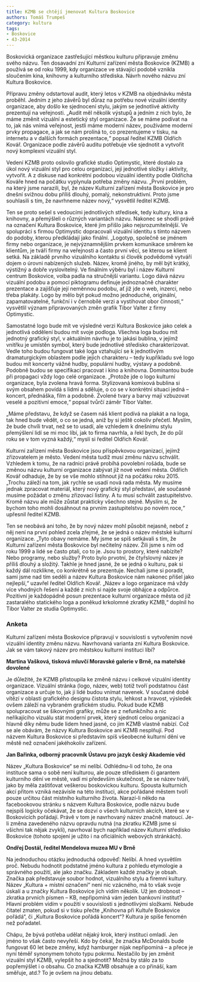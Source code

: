 ```yaml
---
title: KZMB se chtějí jmenovat Kultura Boskovice
authors: Tomáš Trumpeš
category: kultura
tags:
- Boskovice
- 43-2014 
---
```


Boskovická organizace zastřešující městkou kulturu připravuje změnu svého názvu. Ten dosavadní zní Kulturní zařízení města Boskovice (KZMB) a používá se od roku 1999, kdy organizace ve stávající podobě vznikla sloučením kina, knihovny a kulturního střediska. Návrh nového názvu zní Kultura Boskovice.

Přípravu změny odstartoval audit, který letos v KZMB na objednávku města proběhl. Jedním z jeho závěrů byl důraz na potřebu nové vizuální identity organizace, aby došlo ke sjednocení stylu, jakým se jednotlivé aktivity prezentují na veřejnosti. „Audit měl několik výstupů a jedním z nich bylo, že máme změnit vizuální a estetický styl organizace. Že se máme podívat na to, jak nás vnímá veřejnost, jestli máme moderní název, používáme moderní prvky propagace, a jak se nám prolíná to, co prezentujeme v tisku, na internetu a v dalších formách prezentace,“ popsal ředitel KZMB Oldřich Kovář. Organizace podle závěrů auditu potřebuje vše sjednotit a vytvořit nový komplexní vizuální styl.

Vedení KZMB proto oslovilo grafické studio Optimystic, které dostalo za úkol nový vizuální styl pro celou organizaci, její jednotlivé složky i aktivity, vytvořit. A z diskuse nad konkrétní podobou vizuální identity podle Oldřicha Kováře hned na počátku vyplynula potřeba změny názvu. „První problém, na který jsme narazili, byl, že název Kulturní zařízení města Boskovice je pro dnešní svižnou dobu příliš dlouhý, pomalý, nekonstruktivní. Proto jsme souhlasili s tím, že navrhneme název nový,“ vysvětlil ředitel KZMB.

Ten se proto sešel s vedoucími jednotlivých středisek, tedy kultury, kina a knihovny, a přemýšleli o různých variantách názvu. Nakonec se shodli právě na označení Kultura Boskovice, které jim přišlo jako nejsrozumitelnější. Ve spolupráci s firmou Optimystic dopracovali vizuální identitu s tímto názvem do podoby, kterou předkládají jako finální. „Logotyp, společně se jménem firmy nebo organizace, je nejvýznamnějším prvkem komunikace směrem ke klientům, je tváří firmy na veřejnosti a často první věcí, se kterou se klient setká. Na základě prvního vizuálního kontaktu si člověk podvědomě vytváří dojem o úrovni nabízených služeb. Název, kromě jiného, by měl být krátký, výstižný a dobře vyslovitelný. Ve finálním výběru byl i název Kulturní centrum Boskovice, volba padla na stručnější variantu. Logo dává názvu vizuální podobu a pomocí piktogramu definuje jednoznačně charakter prezentace a zajišťuje její neměnnou podobu, ať již jde o web, inzerci, nebo třeba plakáty. Logo by mělo být pokud možno jednoduché, originální, zapamatovatelné, funkční i v černobílé verzi a vystihovat obor činnosti,“ vysvětlil význam připravovaných změn grafik Tibor Valter z firmy Optimystic.

Samostatné logo bude mít ve výsledné verzi Kultura Boskovice jako celek a jednotlivá oddělení budou mít svoje podloga. Všechna loga budou mít jednotný grafický styl, v aktuálním návrhu je to jakási bublina, v jejímž vnitřku je umístěn symbol, který bude jednotlivé středisko charakterizovat. Vedle toho budou fungovat také loga vztahující se k jednotlivým dramaturgickým oblastem podle jejich charakteru – tedy kupříkladu své logo budou mít koncerty vážné hudby, populární hudby, výstavy a podobně. Podobně budou se specifikací pracovat i kino a knihovna. Dominantou bude při propagaci vždy logo celé organizace. „Protože jde o logo kulturní organizace, byla zvolena hravá forma. Stylizovaná komixová bublina si svým obsahem povídá s lidmi a sděluje, o co se v konkrétní situaci jedná – koncert, přednáška, film a podobně. Zvolené tvary a barvy mají vzbuzovat veselé a pozitivní emoce,“ popsal tvůrčí záměr Tibor Valter.

„Máme představu, že když se časem náš klient podívá na plakát a na loga, tak hned bude vědět, o co se jedná, aniž by si ještě cokoliv přečetl. Myslím, že bude chvíli trvat, než se to usadí, ale vzhledem k dnešnímu stylu přemýšlení lidí se mi moc líbí, jak to firma navrhla, a řekl bych, že do půl roku se v tom vyzná každý,“ myslí si ředitel Oldřich Kovář.

Kulturní zařízení města Boskovice jsou příspěvkovou organizací, jejímž zřizovatelem je město. Vedení města tudíž musí změnu názvu schválit. Vzhledem k tomu, že na radnici právě probíhá povolební rošáda, bude se změnou názvu kulturní organizace zabývat již nové vedení města. Oldřich Kovář odhaduje, že by se vše mohlo stihnout již na počátku roku 2015. „Trochu záleží na tom, jak rychle se usadí nová rada města. My musíme jednak zpracovat materiál, který nový grafický styl představí, ale současně musíme požádat o změnu zřizovací listiny. A tu musí schválit zastupitelstvo. Kromě názvu ale může zůstat prakticky všechno stejné. Myslím si, že bychom toho mohli dosáhnout na prvním zastupitelstvu po novém roce,“ upřesnil ředitel KZMB.

Ten se neobává ani toho, že by nový název mohl působit nejasně, neboť z něj není na první pohled zcela zřejmé, že se jedná o název městské kulturní organizace. „Tyto obavy nemáme. My jsme se spíš setkávali s tím, že Kulturní zařízení města Boskovice byl nečitelný název. Žili jsme s ním od roku 1999 a lidé se často ptali, co to je. Jsou to prostory, které nabízíte? Nebo programy, nebo služby? Proto bylo prvotní, že čtyřslovný název je příliš dlouhý a složitý. Takhle je hned jasné, že se jedná o kulturu, pak si každý dál rozklikne, co konkrétně se prezentuje. Nechali jsme si poradit, sami jsme nad tím seděli a název Kultura Boskovice nám nakonec přišel jako nejlepší,“ uzavřel ředitel Oldřich Kovář. „Název a logo organizace má vždy více vhodných řešení a každé z nich si najde svoje obhájce a odpůrce. Pozitivní je každopádně posun prezentace kulturní organizace města od již zastaralého statického loga a poněkud krkolomné zkratky KZMB,“ doplnil ho Tibor Valter ze studia Optimystic.

### Anketa

Kulturní zařízení města Boskovice připravují v souvislosti s vytvořením nové vizuální identity změnu názvu. Navrhovaná varianta zní Kultura Boskovice. Jak se vám takový název pro městskou kulturní instituci líbí?

**Martina Vašková, tisková mluvčí Moravské galerie v Brně, na mateřské dovolené**

Je důležité, že KZMB přistoupila ke změně názvu i celkové vizuální identity organizace. Vizuální stránka (logo, název, web) totiž tvoří podstatnou část organizace a určuje to, jak ji lidé budou vnímat navenek. V současné době vítězí v oblasti grafického designu čistota stylu, lehkost a hravost, výsledek ovšem záleží na vybraném grafickém studiu. Pokud bude KZMB spolupracovat se šikovnými grafiky, může se z nefunkčního a nic neříkajícího vizuálu stát moderní prvek, který sjednotí celou organizaci a hlavně díky němu bude lidem hned jasné, co jim KZMB vlastně nabízí. Což se ale obávám, že názvy Kultura Boskovice ani KZMB nesplňují. Pod názvem Kultura Boskovice si představím spíš všeobecné kulturní dění ve městě než označení jakéhokoliv zařízení.

**Jan Bařinka, odborný pracovník Ústavu pro jazyk český Akademie věd**

Název „Kultura Boskovice“ se mi nelíbí. Odhlédnu-li od toho, že ona instituce sama o sobě není kulturou, ale pouze střediskem či garantem kulturního dění ve městě, vadí mi především skutečnost, že se název tváří, jako by měla zaštiťovat veškerou boskovickou kulturu. Spousta kulturních akcí přitom vzniká nezávisle na této instituci, akce pořádané městem tvoří pouze určitou část místního kulturního života. Narazí-li někdo na facebookovou stránku s názvem Kultura Boskovice, podle názvu bude nejspíš logicky očekávat, že se dozví o všech kulturních akcích, které se v Boskovicích pořádají. Právě v tom je navrhovaný název značně matoucí. Je-li změna zavedeného názvu opravdu nutná (na zkratku KZMB jsme si všichni tak nějak zvykli), navrhoval bych například název Kulturní středisko Boskovice (tohoto spojení je užito i na oficiálních webových stránkách).

**Ondřej Dostál, ředitel Mendelova muzea MU v Brně**

Na jednoduchou otázku jednoduchá odpověď: Nelíbí. A hned vysvětlím proč. Nebudu hodnotit podstatné jméno kultura z pohledu etymologie a správného použití, ale jako značku. Základem každé značky je obsah. Značka pak představuje soubor hodnot, vizuálního stylu a firemní kultury. Název „Kultura + místní označení“ není nic vzácného, má to však svoje úskalí a u značky Kultura Boskovice jich vidím několik. Už jen drobnost – zkratka prvních písmen – KB, nepřipomíná vám jeden bankovní institut? Hlavní problém vidím v použití v souvislosti s jednotlivými složkami. Nebude čitatel zmaten, pokud si v tisku přečte „Knihovna při Kultuře Boskovice pořádá“, či „Kultura Boskovice pořádá koncert“? Kultura je spíše fenomén než pořadatel.

Chápu, že bývá potřeba udělat nějaký krok, který instituci omladí. Jen jméno to však často nevyřeší. Kdo by čekal, že značka McDonalds bude fungovat 60 let beze změny, když hamburger nijak nepřipomíná – a přece je nyní téměř synonymem tohoto typu pokrmu. Nestačilo by jen změnit vizuální styl KZMB, vylepšit ho a sjednotit? Možná by stálo za to popřemýšlet i o obsahu. Co značka KZMB obsahuje a co přináší, kam směřuje, atd.? To je ovšem na jinou debatu.